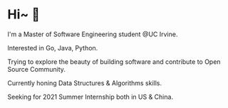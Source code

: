 # Hi~ 🤪

I'm a Master of Software Engineering student @UC Irvine.

Interested in Go, Java, Python.

Trying to explore the beauty of building software and contribute to Open Source Community.

Currently honing Data Structures & Algorithms skills.

Seeking for 2021 Summer Internship both in US & China.
